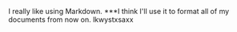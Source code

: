 I really like using Markdown.
***I think I'll use it to format all of my documents from now on.
lkwystxsaxx
